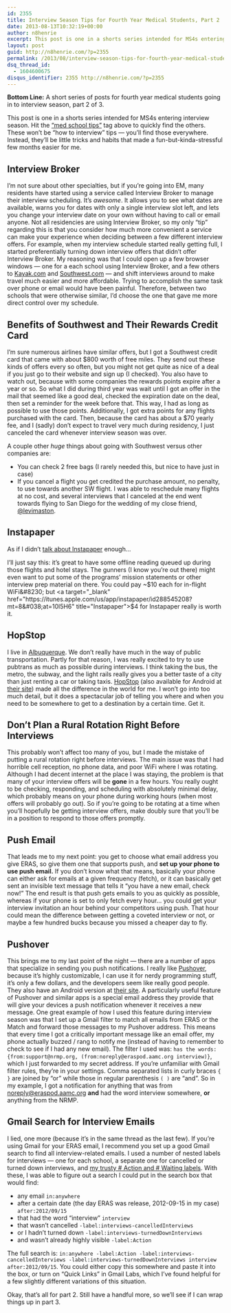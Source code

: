 ```yaml
---
id: 2355
title: Interview Season Tips for Fourth Year Medical Students, Part 2
date: 2013-08-13T10:32:19+00:00
author: n8henrie
excerpt: This post is one in a shorts series intended for MS4s entering interview season.
layout: post
guid: http://n8henrie.com/?p=2355
permalink: /2013/08/interview-season-tips-for-fourth-year-medical-students-part-2/
dsq_thread_id:
  - 1604600675
disqus_identifier: 2355 http://n8henrie.com/?p=2355
---
```

**Bottom Line:** A short series of posts for fourth year medical students going in to interview season, part 2 of 3. <!--more-->

This post is one in a shorts series intended for MS4s entering interview season. Hit the [&#8220;med school tips&#8221;](http://n8henrie.com/tag/med-school-tips/) tag above to quickly find the others. These won&#8217;t be &#8220;how to interview&#8221; tips &#8212; you&#8217;ll find those everywhere. Instead, they&#8217;ll be little tricks and habits that made a fun-but-kinda-stressful few months easier for me.

## Interview Broker

I&#8217;m not sure about other specialties, but if you&#8217;re going into EM, many residents have started using a service called Interview Broker to manage their interview scheduling. It&#8217;s _awesome_. It allows you to see what dates are available, warns you for dates with only a single interview slot left, and lets you change your interview date on your own without having to call or email anyone. Not all residencies are using Interview Broker, so my only &#8220;tip&#8221; regarding this is that you consider how much more convenient a service can make your experience when deciding between a few different interview offers. For example, when my interview schedule started really getting full, I started preferentially turning down interview offers that didn&#8217;t offer Interview Broker. My reasoning was that I could open up a few browser windows &#8212; one for a each school using Interview Broker, and a few others to <a target="_blank" href="http://www.kayak.com/" title="KAYAK - Cheap Flights, Hotels, Airline Tickets, Cheap Tickets ...">Kayak.com</a> and <a target="_blank" href="http://www.southwest.com/" title="Southwest Airlines | Book Flights, Airline Tickets, Airfare">Southwest.com</a> &#8212; and shift interviews around to make travel much easier and more affordable. Trying to accomplish the same task over phone or email would have been painful. Therefore, between two schools that were otherwise similar, I&#8217;d choose the one that gave me more direct control over my schedule.

## Benefits of Southwest and Their Rewards Credit Card

I&#8217;m sure numerous airlines have similar offers, but I got a Southwest credit card that came with about $800 worth of free miles. They send out these kinds of offers every so often, but you might not get quite as nice of a deal if you just go to their website and sign up (I checked). You also have to watch out, because with some companies the rewards points expire after a year or so. So what I did during third year was wait until I got an offer in the mail that seemed like a good deal, checked the expiration date on the deal, then set a reminder for the week before that. This way, I had as long as possible to use those points. Additionally, I got extra points for any flights purchased with the card. Then, because the card has about a $70 yearly fee, and I (sadly) don&#8217;t expect to travel very much during residency, I just canceled the card whenever interview season was over.

A couple other _huge_ things about going with Southwest versus other companies are:

  * You can check 2 free bags (I rarely needed this, but nice to have just in case)
  * If you cancel a flight you get credited the purchase amount, no penalty, to use towards another SW flight. I was able to reschedule many flights at no cost, and several interviews that I canceled at the end went towards flying to San Diego for the wedding of my close friend, <a target="_blank" href="https://twitter.com/levimaston">@levimaston</a>.

## Instapaper

As if I didn&#8217;t [talk about Instapaper](http://n8henrie.com/tag/instapaper/ "Instapaper - First") enough&#8230;

I&#8217;ll just say this: it&#8217;s great to have some offline reading queued up during those flights and hotel stays. The gunners (I know you&#8217;re out there) might even want to put some of the programs&#8217; mission statements or other interview prep material on there. You could pay ~$10 each for in-flight WiFi&#8230; but <a target="_blank" href="https://itunes.apple.com/us/app/instapaper/id288545208?mt=8&#038;at=10l5H6" title="Instapaper">$4 for Instapaper really is worth it</a>.

## HopStop

I live in <a target="_blank" href="http://en.wikipedia.org/wiki/Albuquerque" title="Albuquerque">Albuquerque</a>. We don&#8217;t really have much in the way of public transportation. Partly for that reason, I was really excited to try to use pubtrans as much as possible during interviews. I think taking the bus, the metro, the subway, and the light rails really gives you a better taste of a city than just renting a car or taking taxis. <a target="_blank" href="https://itunes.apple.com/us/app/hopstop-transit-directions/id495230948?mt=8&#038;at=10l5H6" title="HopStop Transit Directions for iPad">HopStop</a> (also available for Android at <a target="_blank" href="http://www.hopstop.com/" title="HopStop: Local Transit Directions | Subway, Train, Bus, Ferry, Bike ..." class="broken_link">their site</a>) made all the difference in the world for me. I won&#8217;t go into too much detail, but it does a spectacular job of telling you where and when you need to be somewhere to get to a destination by a certain time. Get it.

## Don&#8217;t Plan a Rural Rotation Right Before Interviews

This probably won&#8217;t affect too many of you, but I made the mistake of putting a rural rotation right before interviews. The main issue was that I had horrible cell reception, no phone data, and poor WiFi where I was rotating. Although I had decent internet at the place I was staying, the problem is that many of your interview offers will be **gone** in a few hours. You really ought to be checking, responding, and scheduling with absolutely minimal delay, which probably means on your phone during working hours (when most offers will probably go out). So if you&#8217;re going to be rotating at a time when you&#8217;ll hopefully be getting interview offers, make doubly sure that you&#8217;ll be in a position to respond to those offers promptly.

## Push Email

That leads me to my next point: you get to choose what email address you give ERAS, so give them one that supports push, and **set up your phone to use push email.** If you don&#8217;t know what that means, basically your phone can either ask for emails at a given frequency (fetch), or it can basically get sent an invisible text message that tells it &#8220;you have a new email, check now!&#8221; The end result is that push gets emails to you as quickly as possible, whereas if your phone is set to only fetch every hour&#8230; you could get your interview invitation an hour behind your competitors using push. That hour could mean the difference between getting a coveted interview or not, or maybe a few hundred bucks because you missed a cheaper day to fly.

## Pushover

This brings me to my last point of the night &#8212; there are a number of apps that specialize in sending you push notifications. I really like <a target="_blank" href="https://itunes.apple.com/us/app/pushover-notifications/id506088175?mt=8&#038;at=10l5H6" title="Pushover Notifications">Pushover</a>, because it&#8217;s highly customizable, I can use it for nerdy programming stuff, it&#8217;s only a few dollars, and the developers seem like really good people. They also have an Android version at <a target="_blank" href="http://pushover.net">their site</a>. A particularly useful feature of Pushover and similar apps is a special email address they provide that will give your devices a push notification whenever it receives a new message. One great example of how I used this feature during interview season was that I set up a Gmail filter to match all emails from ERAS or the Match and forward those messages to my Pushover address. This means that every time I got a critically important message like an email offer, my phone actually buzzed / rang to notify me (instead of having to remember to check to see if I had any new email). The filter I used was: `has the words: {from:support@nrmp.org, (from:noreply@eraspod.aamc.org interview)}`, which I just forwarded to my secret address. If you&#8217;re unfamiliar with Gmail filter rules, they&#8217;re in your settings. Comma separated lists in curly braces `{ }` are joined by &#8220;or&#8221; while those in regular parenthesis `( )` are &#8220;and&#8221;. So in my example, I got a notification for anything that was from noreply@eraspod.aamc.org **and** had the word interview somewhere, **or** anything from the NRMP.

## Gmail Search for Interview Emails

I lied, one more (because it&#8217;s in the same thread as the last few). If you&#8217;re using Gmail for your ERAS email, I recommend you set up a good Gmail search to find all interview-related emails. I used a number of nested labels for interviews &#8212; one for each school, a separate one for cancelled or turned down interviews, and [my trusty # Action and # Waiting labels](http://n8henrie.com/2013/07/floating-gmail-labels-on-ios/). With these, I was able to figure out a search I could put in the search box that would find:

  * any email `in:anywhere`
  * after a certain date (the day ERAS was release, 2012-09-15 in my case) `after:2012/09/15`
  * that had the word &#8220;interview&#8221; `interview`
  * that wasn&#8217;t cancelled `-label:interviews-cancelledInterviews`
  * or I hadn&#8217;t turned down `-label:interviews-turnedDownInterviews`
  * and wasn&#8217;t already highly visible `-label:Action`

The full search is: `in:anywhere -label:Action -label:interviews-cancelledInterviews -label:interviews-turnedDownInterviews interview after:2012/09/15`. You could either copy this somewhere and paste it into the box, or turn on &#8220;Quick Links&#8221; in Gmail Labs, which I&#8217;ve found helpful for a few slightly different variations of this situation.

Okay, that&#8217;s all for part 2. Still have a handful more, so we&#8217;ll see if I can wrap things up in part 3.